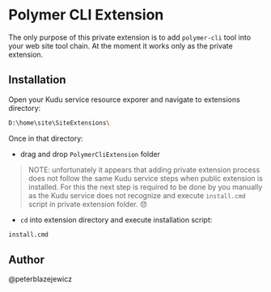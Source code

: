 # Polymer CLI Extension

The only purpose of this private extension is to add `polymer-cli` tool into your web site tool chain.
At the moment it works only as the private extension.

## Installation

Open your Kudu service resource exporer and navigate to extensions directory:

```bash
D:\home\site\SiteExtensions\
```

Once in that directory:

- drag and drop `PolymerCliExtension` folder

> NOTE: unfortunately it appears that adding private extension process does not follow the same Kudu service steps when public extension is installed. For this the next step is required to be done by you manually as the Kudu service does not recognize and execute `install.cmd` script in private extension folder. :disappointed:

- `cd` into extension directory and execute installation script:

```bash
install.cmd
```

## Author

@peterblazejewicz
